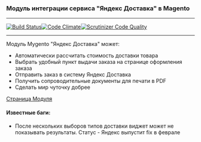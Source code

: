 ### Модуль интеграции сервиса "Яндекс Доставка" в Magento
*****

[![Build Status](https://travis-ci.org/mygento/yandexdelivery.svg?branch=master)](https://travis-ci.org/mygento/yandexdelivery)[![Code Climate](https://codeclimate.com/github/mygento/yandexdelivery/badges/gpa.svg)](https://codeclimate.com/github/mygento/yandexdelivery)[![Scrutinizer Code Quality](https://scrutinizer-ci.com/g/mygento/yandexdelivery/badges/quality-score.png?b=master)](https://scrutinizer-ci.com/g/mygento/yandexdelivery/?branch=master)

*****

Модуль Mygento "Яндекс Доставка" может:

* Автоматически рассчитать стоимость доставки товара
* Выбрать удобный пункт выдачи заказа на странице оформления заказа
* Отправить заказ в систему Яндекс Доставка
* Получить сопроводительные документы для печати в PDF
* Сделать мир чуточку добрее

[Страница Модуля](http://www.mygento.ru/modules/yandex-delivery.html)

#### Известные баги:
* После нескольких выборов типов доставки виджет может не показывать результаты. Статус - Яндекс выпустит fix в феврале